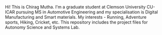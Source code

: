 Hi! This is Chirag Mutha. I'm a graduate student at Clemson University CU-ICAR pursuing MS in Automotive Engineering and my specialisation is Digital Manufacturing and Smart materials.
My interests - Running, Adventure sports, Hiking, Cricket, etc.
This repository includes the project files for Autonomy Science and Systems Lab.
